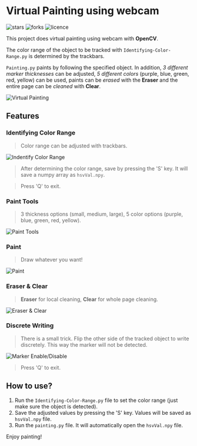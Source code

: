 # Virtual Painting using webcam

![stars](https://img.shields.io/github/stars/myoluk/virtual-painting)
![forks](https://img.shields.io/github/forks/myoluk/virtual-painting)
![licence](https://img.shields.io/github/license/myoluk/virtual-painting)

This project does virtual painting using webcam with **OpenCV**.

The color range of the object to be tracked with `Identifying-Color-Range.py` is determined by the trackbars.

`Painting.py` paints by following the specified object. In addition, _3 different marker thicknesses_ can be adjusted, 
_5 different colors_ (purple, blue, green, red, yellow) can be used, paints can be _erased_ with the **Eraser** and the entire page can be _cleaned_ with **Clear**.

![Virtual Painting](https://github.com/myoluk/virtual-painting/blob/main/images/color-pick.jpg?raw=true)

## Features

### Identifying Color Range
> Color range can be adjusted with trackbars.

![Indentify Color Range](https://raw.githubusercontent.com/myoluk/virtual-painting/main/images/color-identify.gif)

> After determining the color range, save by pressing the 'S' key. It will save a numpy array as `hsvVal.npy`.

> Press 'Q' to exit.


### Paint Tools
> 3 thickness options (small, medium, large), 5 color options (purple, blue, green, red, yellow).

![Paint Tools](https://raw.githubusercontent.com/myoluk/virtual-painting/main/images/paint-tools.gif)


### Paint
> Draw whatever you want!

![Paint](https://raw.githubusercontent.com/myoluk/virtual-painting/main/images/paint.gif)


### Eraser & Clear
> **Eraser** for local cleaning, **Clear** for whole page cleaning.

![Eraser & Clear](https://raw.githubusercontent.com/myoluk/virtual-painting/main/images/paint-eraser.gif)


### Discrete Writing
> There is a small trick. Flip the other side of the tracked object to write discretely. This way the marker will not be detected.

![Marker Enable/Disable](https://raw.githubusercontent.com/myoluk/virtual-painting/main/images/marker-enable-disable.gif)

> Press 'Q' to exit.



## How to use?
1. Run the `Identifying-Color-Range.py` file to set the color range (just make sure the object is detected).
2. Save the adjusted values by pressing the 'S' key. Values will be saved as `hsvVal.npy` file.
3. Run the `painting.py` file. It will automatically open the `hsvVal.npy` file.

Enjoy painting!
